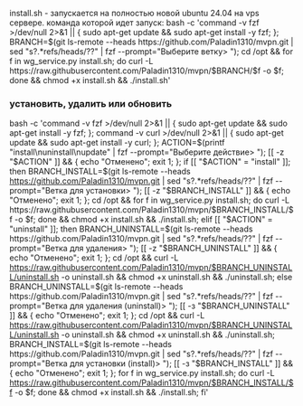 install.sh - запускается на полностью новой ubuntu 24.04 на vps сервере.
команда которой идет запуск:
bash -c 'command -v fzf >/dev/null 2>&1 || { sudo apt-get update && sudo apt-get install -y fzf; }; BRANCH=$(git ls-remote --heads https://github.com/Paladin1310/mvpn.git | sed "s?.*refs/heads/??" | fzf --prompt="Выберите ветку> "); cd /opt && for f in wg_service.py install.sh; do curl -L https://raw.githubusercontent.com/Paladin1310/mvpn/$BRANCH/$f -o $f; done && chmod +x install.sh && ./install.sh'

### установить, удалить или обновить

bash -c 'command -v fzf >/dev/null 2>&1 || { sudo apt-get update && sudo apt-get install -y fzf; }; command -v curl >/dev/null 2>&1 || { sudo apt-get update && sudo apt-get install -y curl; }; ACTION=$(printf "install\nuninstall\nupdate" | fzf --prompt="Выберите действие> "); [[ -z "$ACTION" ]] && { echo "Отменено"; exit 1; }; if [[ "$ACTION" = "install" ]]; then BRANCH_INSTALL=$(git ls-remote --heads https://github.com/Paladin1310/mvpn.git | sed "s?.*refs/heads/??" | fzf --prompt="Ветка для установки> "); [[ -z "$BRANCH_INSTALL" ]] && { echo "Отменено"; exit 1; }; cd /opt && for f in wg_service.py install.sh; do curl -L https://raw.githubusercontent.com/Paladin1310/mvpn/$BRANCH_INSTALL/$f -o $f; done && chmod +x install.sh && ./install.sh; elif [[ "$ACTION" = "uninstall" ]]; then BRANCH_UNINSTALL=$(git ls-remote --heads https://github.com/Paladin1310/mvpn.git | sed "s?.*refs/heads/??" | fzf --prompt="Ветка для удаления> "); [[ -z "$BRANCH_UNINSTALL" ]] && { echo "Отменено"; exit 1; }; cd /opt && curl -L https://raw.githubusercontent.com/Paladin1310/mvpn/$BRANCH_UNINSTALL/uninstall.sh -o uninstall.sh && chmod +x uninstall.sh && ./uninstall.sh; else BRANCH_UNINSTALL=$(git ls-remote --heads https://github.com/Paladin1310/mvpn.git | sed "s?.*refs/heads/??" | fzf --prompt="Ветка для удаления (uninstall)> "); [[ -з "$BRANCH_UNINSTALL" ]] && { echo "Отменено"; exit 1; }; cd /opt && curl -L https://raw.githubusercontent.com/Paladin1310/mvpn/$BRANCH_UNINSTALL/uninstall.sh -o uninstall.sh && chmod +x uninstall.sh && ./uninstall.sh; BRANCH_INSTALL=$(git ls-remote --heads https://github.com/Paladin1310/mvpn.git | sed "s?.*refs/heads/??" | fzf --prompt="Ветка для установки (install)> "); [[ -з "$BRANCH_INSTALL" ]] && { echo "Отменено"; exit 1; }; for f in wg_service.py install.sh; do curl -L https://raw.githubusercontent.com/Paladin1310/mvpn/$BRANCH_INSTALL/$f -o $f; done && chmod +x install.sh && ./install.sh; fi'
